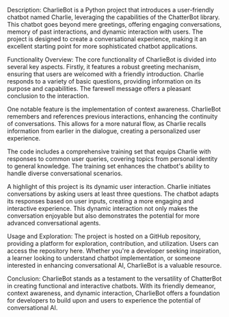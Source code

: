 Description:
CharlieBot is a Python project that introduces a user-friendly chatbot named Charlie, leveraging the capabilities of the ChatterBot library. This chatbot goes beyond mere greetings, offering engaging conversations, memory of past interactions, and dynamic interaction with users. The project is designed to create a conversational experience, making it an excellent starting point for more sophisticated chatbot applications.

Functionality Overview:
The core functionality of CharlieBot is divided into several key aspects. Firstly, it features a robust greeting mechanism, ensuring that users are welcomed with a friendly introduction. Charlie responds to a variety of basic questions, providing information on its purpose and capabilities. The farewell message offers a pleasant conclusion to the interaction.

One notable feature is the implementation of context awareness. CharlieBot remembers and references previous interactions, enhancing the continuity of conversations. This allows for a more natural flow, as Charlie recalls information from earlier in the dialogue, creating a personalized user experience.

The code includes a comprehensive training set that equips Charlie with responses to common user queries, covering topics from personal identity to general knowledge. The training set enhances the chatbot's ability to handle diverse conversational scenarios.

A highlight of this project is its dynamic user interaction. Charlie initiates conversations by asking users at least three questions. The chatbot adapts its responses based on user inputs, creating a more engaging and interactive experience. This dynamic interaction not only makes the conversation enjoyable but also demonstrates the potential for more advanced conversational agents.

Usage and Exploration:
The project is hosted on a GitHub repository, providing a platform for exploration, contribution, and utilization. Users can access the repository here. Whether you're a developer seeking inspiration, a learner looking to understand chatbot implementation, or someone interested in enhancing conversational AI, CharlieBot is a valuable resource.

Conclusion:
CharlieBot stands as a testament to the versatility of ChatterBot in creating functional and interactive chatbots. With its friendly demeanor, context awareness, and dynamic interaction, CharlieBot offers a foundation for developers to build upon and users to experience the potential of conversational AI.
